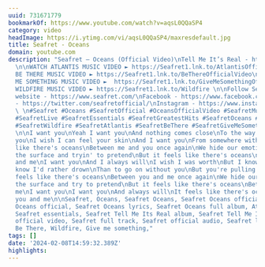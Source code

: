 ```yaml
---
uuid: 731671779
bookmarkOf: https://www.youtube.com/watch?v=aqsL0QQaSP4
category: video
headImage: https://i.ytimg.com/vi/aqsL0QQaSP4/maxresdefault.jpg
title: Seafret - Oceans
domain: youtube.com
description: "Seafret – Oceans (Official Video)\nTell Me It’s Real - https://tellmeitsreal.lnk.to/seafret
  \n\nWATCH ATLANTIS MUSIC VIDEO ► https://Seafret1.lnk.to/AtlantisOfficialVideo \nWATCH
  BE THERE MUSIC VIDEO ► https://Seafret1.lnk.to/BeThereOfficialVideo\nWATCH GIVE
  ME SOMETHING MUSIC VIDEO ►  https://Seafret1.lnk.to/GiveMeSomethingOfficialVideo\nWATCH
  WILDFIRE MUSIC VIDEO ► https://Seafret1.lnk.to/Wildfire \n\nFollow Seafret:\nOfficial
  website - https://www.seafret.com/\nFacebook - https://www.facebook.com/seafretofficial/\nTwitter
  - https://twitter.com/seafretofficial/\nInstagram - https://www.instagram.com/seafretofficial/\n
  \ \n#Seafret #Oceans #SeafretOfficial #OceansOfficialVideo #SeafretMusic #OceansOfficialAudio
  #SeafretLive #SeafretEssentials #SeafretGreatestHits #SeafretOceans #BestOfSeafret
  #SeafretWildfire #SeafretAtlantis #SeafretBeThere #SeafretGiveMeSomething #SeafretTellMsItsReal\n\nLyrics
  \n\nI want you\nYeah I want you\nAnd nothing comes close\nTo the way that I need
  you\nI wish I can feel your skin\nAnd I want you\nFrom somewhere within\nIt feels
  like there's oceans\nBetween me and you once again\nWe hide our emotions\nUnder
  the surface and tryin' to pretend\nBut it feels like there's oceans\nBetween you
  and me\nI want you\nAnd I always will\nI wish I was worth\nBut I know what you deserve\nYou
  know I'd rather drown\nThan to go on without you\nBut you're pulling me down\nIt
  feels like there's oceans\nBetween you and me once again\nWe hide our emotions\nUnder
  the surface and try to pretend\nBut it feels like there's oceans\nBetween you and
  me\nI want you\nI want you\nAnd always will\nIt feels like there's oceans\nBetween
  you and me\n\nSeafret, Oceans, Seafret Oceans, Seafret Oceans official video, Seafret
  Oceans official, Seafret Oceans lyrics, Seafret Oceans full album, Atlantis live,
  Seafret essentials, Seafret Tell Me Its Real album, Seafret Tell Me Its Real, Seafret
  official video, Seafret full track, Seafret official audio, Seafret lyrics, Oceans,
  Be There, Wildfire, Give me something,"
tags: []
date: '2024-02-08T14:59:32.389Z'
highlights:
---
```




